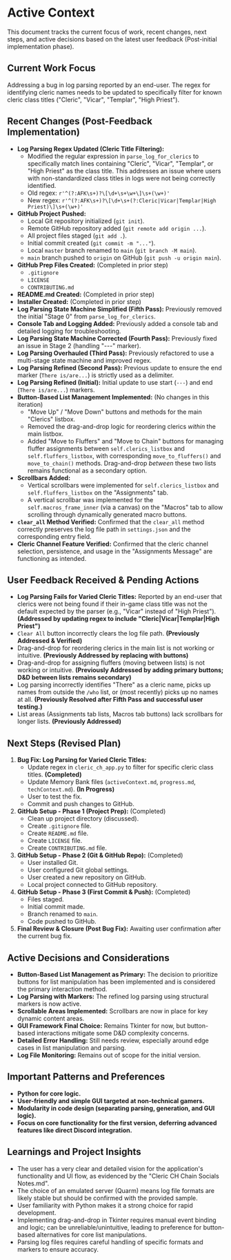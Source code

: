 # Active Context

This document tracks the current focus of work, recent changes, next steps, and active decisions based on the latest user feedback (Post-initial implementation phase).

## Current Work Focus

Addressing a bug in log parsing reported by an end-user. The regex for identifying cleric names needs to be updated to specifically filter for known cleric class titles ("Cleric", "Vicar", "Templar", "High Priest").

## Recent Changes (Post-Feedback Implementation)

-   **Log Parsing Regex Updated (Cleric Title Filtering):**
    -   Modified the regular expression in `parse_log_for_clerics` to specifically match lines containing "Cleric", "Vicar", "Templar", or "High Priest" as the class title. This addresses an issue where users with non-standardized class titles in logs were not being correctly identified.
    -   Old regex: `r'^(?:AFK\s+)?\[\d+\s+\w+\]\s+(\w+)'`
    -   New regex: `r'^(?:AFK\s+)?\[\d+\s+(?:Cleric|Vicar|Templar|High Priest)\]\s+(\w+)'`
-   **GitHub Project Pushed:**
    -   Local Git repository initialized (`git init`).
    -   Remote GitHub repository added (`git remote add origin ...`).
    -   All project files staged (`git add .`).
    -   Initial commit created (`git commit -m "..."`).
    -   Local `master` branch renamed to `main` (`git branch -M main`).
    -   `main` branch pushed to `origin` on GitHub (`git push -u origin main`).
-   **GitHub Prep Files Created:** (Completed in prior step)
    -   `.gitignore`
    -   `LICENSE`
    -   `CONTRIBUTING.md`
-   **README.md Created:** (Completed in prior step)
-   **Installer Created:** (Completed in prior step)
-   **Log Parsing State Machine Simplified (Fifth Pass):** Previously removed the initial "Stage 0" from `parse_log_for_clerics`.
-   **Console Tab and Logging Added:** Previously added a console tab and detailed logging for troubleshooting.
-   **Log Parsing State Machine Corrected (Fourth Pass):** Previously fixed an issue in Stage 2 (handling "---" marker).
-   **Log Parsing Overhauled (Third Pass):** Previously refactored to use a multi-stage state machine and improved regex.
-   **Log Parsing Refined (Second Pass):** Previous update to ensure the end marker (`There is/are...`) is strictly used as a delimiter.
-   **Log Parsing Refined (Initial):** Initial update to use start (`---`) and end (`There is/are...`) markers.
-   **Button-Based List Management Implemented:** (No changes in this iteration)
    -   "Move Up" / "Move Down" buttons and methods for the main "Clerics" listbox.
    -   Removed the drag-and-drop logic for reordering clerics *within* the main listbox.
    -   Added "Move to Fluffers" and "Move to Chain" buttons for managing fluffer assignments between `self.clerics_listbox` and `self.fluffers_listbox`, with corresponding `move_to_fluffers()` and `move_to_chain()` methods. Drag-and-drop *between* these two lists remains functional as a secondary option.
-   **Scrollbars Added:**
    -   Vertical scrollbars were implemented for `self.clerics_listbox` and `self.fluffers_listbox` on the "Assignments" tab.
    -   A vertical scrollbar was implemented for the `self.macros_frame_inner` (via a canvas) on the "Macros" tab to allow scrolling through dynamically generated macro buttons.
-   **`clear_all` Method Verified:** Confirmed that the `clear_all` method correctly preserves the log file path in `settings.json` and the corresponding entry field.
-   **Cleric Channel Feature Verified:** Confirmed that the cleric channel selection, persistence, and usage in the "Assignments Message" are functioning as intended.

## User Feedback Received & Pending Actions

-   **Log Parsing Fails for Varied Cleric Titles:** Reported by an end-user that clerics were not being found if their in-game class title was not the default expected by the parser (e.g., "Vicar" instead of "High Priest"). **(Addressed by updating regex to include "Cleric|Vicar|Templar|High Priest")**
-   `Clear All` button incorrectly clears the log file path. **(Previously Addressed & Verified)**
-   Drag-and-drop for reordering clerics in the main list is not working or intuitive. **(Previously Addressed by replacing with buttons)**
-   Drag-and-drop for assigning fluffers (moving between lists) is not working or intuitive. **(Previously Addressed by adding primary buttons; D&D between lists remains secondary)**
-   Log parsing incorrectly identifies "There" as a cleric name, picks up names from outside the `/who` list, or (most recently) picks up no names at all. **(Previously Resolved after Fifth Pass and successful user testing.)**
-   List areas (Assignments tab lists, Macros tab buttons) lack scrollbars for longer lists. **(Previously Addressed)**

## Next Steps (Revised Plan)

1.  **Bug Fix: Log Parsing for Varied Cleric Titles:**
    *   Update regex in `cleric_ch_app.py` to filter for specific cleric class titles. **(Completed)**
    *   Update Memory Bank files (`activeContext.md`, `progress.md`, `techContext.md`). **(In Progress)**
    *   User to test the fix.
    *   Commit and push changes to GitHub.
2.  **GitHub Setup - Phase 1 (Project Prep):** (Completed)
    *   Clean up project directory (discussed).
    *   Create `.gitignore` file.
    *   Create `README.md` file.
    *   Create `LICENSE` file.
    *   Create `CONTRIBUTING.md` file.
3.  **GitHub Setup - Phase 2 (Git & GitHub Repo):** (Completed)
    *   User installed Git.
    *   User configured Git global settings.
    *   User created a new repository on GitHub.
    *   Local project connected to GitHub repository.
4.  **GitHub Setup - Phase 3 (First Commit & Push):** (Completed)
    *   Files staged.
    *   Initial commit made.
    *   Branch renamed to `main`.
    *   Code pushed to GitHub.
5.  **Final Review & Closure (Post Bug Fix):** Awaiting user confirmation after the current bug fix.

## Active Decisions and Considerations

- **Button-Based List Management as Primary:** The decision to prioritize buttons for list manipulation has been implemented and is considered the primary interaction method.
- **Log Parsing with Markers:** The refined log parsing using structural markers is now active.
- **Scrollable Areas Implemented:** Scrollbars are now in place for key dynamic content areas.
- **GUI Framework Final Choice:** Remains Tkinter for now, but button-based interactions mitigate some D&D complexity concerns.
- **Detailed Error Handling:** Still needs review, especially around edge cases in list manipulation and parsing.
- **Log File Monitoring:** Remains out of scope for the initial version.

## Important Patterns and Preferences

- **Python for core logic.**
- **User-friendly and simple GUI targeted at non-technical gamers.**
- **Modularity in code design (separating parsing, generation, and GUI logic).**
- **Focus on core functionality for the first version, deferring advanced features like direct Discord integration.**

## Learnings and Project Insights

- The user has a very clear and detailed vision for the application's functionality and UI flow, as evidenced by the "Cleric CH Chain Socials Notes.md".
- The choice of an emulated server (Quarm) means log file formats are likely stable but should be confirmed with the provided sample.
- User familiarity with Python makes it a strong choice for rapid development.
- Implementing drag-and-drop in Tkinter requires manual event binding and logic; can be unreliable/unintuitive, leading to preference for button-based alternatives for core list manipulations.
- Parsing log files requires careful handling of specific formats and markers to ensure accuracy.

